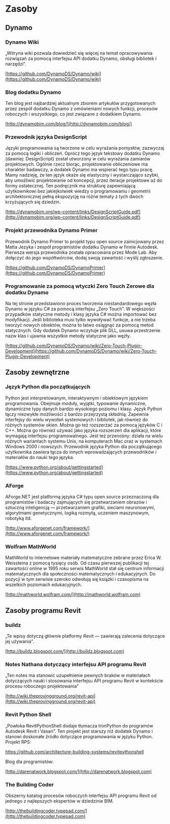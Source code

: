 # Zasoby

## **Dynamo**

### **Dynamo Wiki**

„Witryna wiki pozwala dowiedzieć się więcej na temat opracowywania rozwiązań za pomocą interfejsu API dodatku Dynamo, obsługi bibliotek i narzędzi”.

[https://github.com/DynamoDS/Dynamo/wiki](https://github.com/DynamoDS/Dynamo/wiki)

### **Blog dodatku Dynamo**

Ten blog jest najbardziej aktualnym zbiorem artykułów przygotowanych przez zespół dodatku Dynamo z omówieniami nowych funkcji, procesów roboczych i wszystkiego, co jest związane z dodatkiem Dynamo.

[http://dynamobim.com/blog/](http://dynamobim.com/blog/)

### **Przewodnik języka DesignScript**

Języki programowania są tworzone w celu wyrażania pomysłów, zazwyczaj za pomocą logiki i obliczeń. Oprócz tego język tekstowy dodatku Dynamo (dawniej: DesignScript) został utworzony w celu wyrażania zamiarów projektowych. Ogólnie rzecz biorąc, projektowanie obliczeniowe ma charakter badawczy, a dodatek Dynamo ma wspierać tego typu pracę. Mamy nadzieję, że ten język okaże się elastyczny i wystarczająco szybki, aby umożliwić projektowanie od koncepcji, przez iteracje projektowe aż do formy ostatecznej. Ten podręcznik ma strukturę zapewniającą użytkownikowi bez jakiejkolwiek wiedzy o programowaniu i geometrii architektonicznej pełną ekspozycję na różne tematy z tych dwóch krzyżujących się dziedzin.

[http://dynamobim.org/wp-content/links/DesignScriptGuide.pdf](http://dynamobim.org/wp-content/links/DesignScriptGuide.pdf)

### **Projekt przewodnika Dynamo Primer**

Przewodnik Dynamo Primer to projekt typu open source zainicjowany przez Matta Jezyka i zespół programistów dodatku Dynamo w firmie Autodesk. Pierwsza wersja przewodnika została opracowana przez Mode Lab. Aby dołączyć do jego współtwórców, dodaj swoją zawartość i wyślij zgłoszenie.

[https://github.com/DynamoDS/DynamoPrimer](https://github.com/DynamoDS/DynamoPrimer)

### **Programowanie za pomocą wtyczki Zero Touch Zerowe dla dodatku Dynamo**

Na tej stronie przedstawiono proces tworzenia niestandardowego węzła Dynamo w języku C# za pomocą interfejsu „Zero Touch”. W większości przypadków statyczne metody i klasy języka C# można importować bez modyfikacji. Jeśli biblioteka musi tylko wywoływać funkcje, a nie trzeba tworzyć nowych obiektów, można to łatwo osiągnąć za pomocą metod statycznych. Gdy dodatek Dynamo wczytuje plik DLL, usuwa przestrzenie nazw klas i ujawnia wszystkie metody statyczne jako węzły.

[https://github.com/DynamoDS/Dynamo/wiki/Zero-Touch-Plugin-Development](https://github.com/DynamoDS/Dynamo/wiki/Zero-Touch-Plugin-Development)

## **Zasoby zewnętrzne**

### **Język Python dla początkujących**

Python jest interpretowanym, interaktywnym i obiektowym językiem programowania. Obejmuje moduły, wyjątki, typowanie dynamiczne, dynamiczne typy danych bardzo wysokiego poziomu i klasy. Język Python łączy niezwykłe możliwości z bardzo przejrzystą składnią. Zapewnia interfejsy do wielu wywołań systemowych i bibliotek, jak również do różnych systemów okien. Można go też rozszerzać za pomocą języków C i C++. Można go również używać jako języka rozszerzeń dla aplikacji, które wymagają interfejsu programowalnego. Jest też przenośny: działa na wielu różnych wariantach systemu Unix, na komputerach Mac oraz w systemach Windows 2000 i nowszych. Przewodnik języka Python dla początkującego użytkownika zawiera łącza do innych wprowadzających przewodników i materiałów do nauki tego języka.

[https://www.python.org/about/gettingstarted](https://www.python.org/about/gettingstarted)

### **AForge**

AForge.NET jest platformą języka C# typu open source przeznaczoną dla programistów i badaczy zajmujących się przetwarzaniem obrazów i sztuczną inteligencją — przetwarzaniem grafiki, sieciami neuronowymi, algorytmami genetycznymi, logiką rozmytą, uczeniem maszynowym, robotyką itd.

[http://www.aforgenet.com/framework/](http://www.aforgenet.com/framework/)

### **Wolfram MathWorld**

MathWorld to internetowe materiały matematyczne zebrane przez Erica W. Weissteina z pomocą tysięcy osób. Od czasu pierwszej publikacji tej zawartości online w 1995 roku serwis MathWorld stał się centrum informacji matematycznych dla społeczności matematycznych i edukacyjnych. Do pozycji w tym serwisie szeroko odwołują się książki i czasopisma na wszelkich poziomach edukacyjnych.

[http://mathworld.wolfram.com/](http://mathworld.wolfram.com)

## Zasoby programu Revit

### **buildz**

„Te wpisy dotyczą głównie platformy Revit — zawierają zalecenia dotyczące jej używania”.

[http://buildz.blogspot.com/](http://buildz.blogspot.com)

### **Notes Nathana dotyczący interfejsu API programu Revit**

„Ten notes ma stanowić uzupełnienie pewnych braków w materiałach dotyczących nauki i stosowania interfejsu API programu Revit w kontekście procesu roboczego projektowania”

[http://wiki.theprovingground.org/revit-api](http://wiki.theprovingground.org/revit-api)

### **Revit Python Shell**

„Powłoka RevitPythonShell dodaje tłumacza IronPython do programów Autodesk Revit i Vasari”. Ten projekt jest starszy niż dodatek Dynamo i stanowi doskonałe źródło dotyczące programowania w języku Python. Projekt RPS: 

https://github.com/architecture-building-systems/revitpythonshell 

Blog dla programistów: 

[http://darenatwork.blogspot.com/](http://darenatwork.blogspot.com)

### **The Building Coder**

Obszerny katalog procesów roboczych interfejsu API programu Revit od jednego z najlepszych ekspertów w dziedzinie BIM.

[http://thebuildingcoder.typepad.com/](http://thebuildingcoder.typepad.com)
